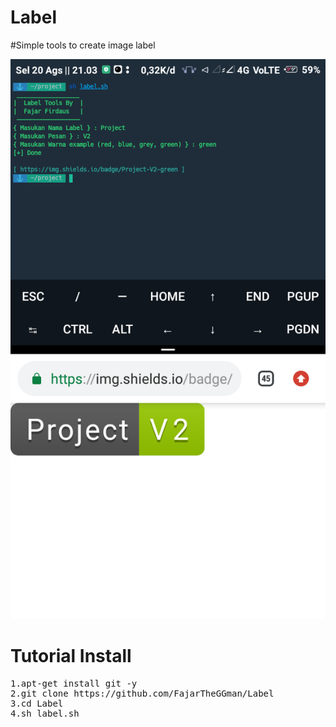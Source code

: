 # Label
#Simple tools to create image label

![alt-text](https://github.com/FajarTheGGman/Label/blob/master/.%2C/Screenshot_2019-08-20-21-03-53-637_com.android.chrome.png)

# Tutorial Install
<pre>
1.apt-get install git -y
2.git clone https://github.com/FajarTheGGman/Label
3.cd Label
4.sh label.sh
</pre>
